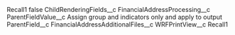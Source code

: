 <?xml version="1.0" encoding="UTF-8"?>
<CustomMetadata xmlns="http://soap.sforce.com/2006/04/metadata" xmlns:xsi="http://www.w3.org/2001/XMLSchema-instance" xmlns:xsd="http://www.w3.org/2001/XMLSchema">
    <label>Recall1</label>
    <protected>false</protected>
    <values>
        <field>ChildRenderingFields__c</field>
        <value xsi:type="xsd:string">FinancialAddressProcessing__c</value>
    </values>
    <values>
        <field>ParentFieldValue__c</field>
        <value xsi:type="xsd:string">Assign group and indicators only and apply to output</value>
    </values>
    <values>
        <field>ParentField__c</field>
        <value xsi:type="xsd:string">FinancialAddressAdditionalFiles__c</value>
    </values>
    <values>
        <field>WRFPrintView__c</field>
        <value xsi:type="xsd:string">Recall1</value>
    </values>
</CustomMetadata>
